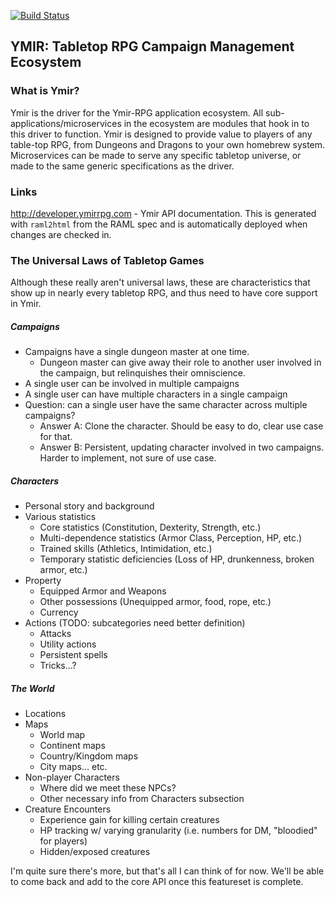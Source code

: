 [![Build Status](https://travis-ci.org/skylerberg/ymir.svg?branch=master)](https://travis-ci.org/Ymir-RPG/ymir)

## YMIR: Tabletop RPG Campaign Management Ecosystem
### What is Ymir?
Ymir is the driver for the Ymir-RPG application ecosystem. All sub-applications/microservices in the ecosystem are modules that hook in to this driver to function. Ymir is designed to provide value to players of any table-top RPG, from Dungeons and Dragons to your own homebrew system. Microservices can be made to serve any specific tabletop universe, or made to the same generic specifications as the driver.

### Links

http://developer.ymirrpg.com - Ymir API documentation. This is generated with
`raml2html` from the RAML spec and is automatically deployed when changes are
checked in.

### The Universal Laws of Tabletop Games
Although these really aren't universal laws, these are characteristics that show up in nearly every tabletop RPG, and thus need to have core support in Ymir.

##### Campaigns
* Campaigns have a single dungeon master at one time.
  * Dungeon master can give away their role to another user involved in the campaign, but relinquishes their omniscience.
* A single user can be involved in multiple campaigns
* A single user can have multiple characters in a single campaign
* Question: can a single user have the same character across multiple campaigns?
  * Answer A: Clone the character. Should be easy to do, clear use case for that.
  * Answer B: Persistent, updating character involved in two campaigns. Harder to implement, not sure of use case.


##### Characters
* Personal story and background
* Various statistics
  * Core statistics (Constitution, Dexterity, Strength, etc.)
  * Multi-dependence statistics (Armor Class, Perception, HP, etc.)
  * Trained skills (Athletics, Intimidation, etc.)
  * Temporary statistic deficiencies (Loss of HP, drunkenness, broken armor, etc.)
* Property
  * Equipped Armor and Weapons
  * Other possessions (Unequipped armor, food, rope, etc.)
  * Currency
* Actions (TODO: subcategories need better definition)
  * Attacks
  * Utility actions
  * Persistent spells
  * Tricks...?

##### The World
* Locations
* Maps
  * World map
  * Continent maps
  * Country/Kingdom maps
  * City maps... etc.
* Non-player Characters
  * Where did we meet these NPCs?
  * Other necessary info from Characters subsection
* Creature Encounters
  * Experience gain for killing certain creatures
  * HP tracking w/ varying granularity (i.e. numbers for DM, "bloodied" for players)
  * Hidden/exposed creatures

I'm quite sure there's more, but that's all I can think of for now. We'll be able to come back and add to the core API once this featureset is complete.
